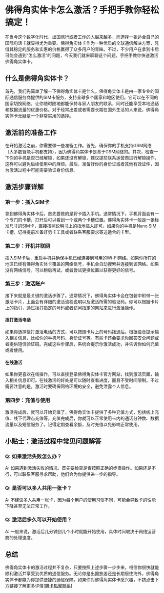 # 佛得角实体卡怎么激活？手把手教你轻松搞定！

在当今这个数字化时代，出国旅行或者工作的人越来越多，而选择一张适合自己的国际电话卡就显得尤为重要。佛得角实体卡作为一种优质的全球通信解决方案，凭借其稳定的服务和实惠的价格赢得了众多用户的青睐。不过，不少用户在拿到卡后可能会遇到“怎么激活”的问题，今天我们就来聊聊这个问题，手把手教你快速激活佛得角实体卡。

## 什么是佛得角实体卡？

首先，我们先简单了解一下佛得角实体卡是什么。佛得角实体卡是由一家专业的国际通信服务商提供的SIM卡服务，支持全球多个国家和地区使用。它可以在不同的国家切换网络，让你随时随地都能保持与家人朋友的联系，同时还能享受本地通话和数据流量的优惠价格。对于经常出差或者需要长期在国外生活的人来说，佛得角实体卡无疑是一个非常实用的选择。

## 激活前的准备工作

在开始激活之前，你需要做一些准备工作。首先，确保你的手机支持GSM网络（大多数智能手机都支持），因为佛得角实体卡是基于GSM网络的。其次，检查一下你的手机是否已经解锁，如果还没有解锁，建议提前联系运营商进行解锁操作，这样可以避免后续使用中的麻烦。最后，准备好你的身份证或者其他有效证件，因为激活过程中可能需要验证身份信息。

## 激活步骤详解

### 第一步：插入SIM卡

拿到佛得角实体卡后，首先要做的是将卡插入手机。通常情况下，手机背面会有一个专门的卡槽，打开后可以看到一个或两个卡槽位置。佛得角实体卡一般是一张标准尺寸的SIM卡，直接按照说明书上的指示插入即可。如果你的手机是Nano SIM卡槽，记得提前准备好剪卡工具或者联系客服要求寄送适合的卡型。

### 第二步：开机并联网

插入SIM卡后，重启手机并确保手机已经连接到可用的Wi-Fi网络。如果你所在的地区已经有佛得角实体卡覆盖的网络信号，手机会自动搜索并连接到该网络。如果没有网络信号，可以稍后再试，或者尝试更换位置以获得更好的信号。

### 第三步：激活账户

接下来就是最关键的激活步骤了。通常情况下，佛得角实体卡会在包装中附带一张激活卡片，上面会有详细的激活流程说明以及激活所需的验证码。你可以根据卡片上的指引，通过拨打指定的号码或者访问指定的网站来进行激活操作。

#### 拨打激活电话

如果你选择拨打激活电话的方式，可以按照卡片上的号码拨通后，根据语音提示输入相关信息，比如你的手机号码、身份证号等。有些卡还会要求你回答安全问题或者提供短信验证码。完成这些步骤后，系统会提示你激活成功，并告诉你如何充值或者使用。

#### 在线激活

如果你更喜欢在线操作，可以直接登录佛得角实体卡官方网站，找到激活页面，输入相关信息即可。在线激活的好处是可以随时查看进度，而且不受时间限制。不过需要注意的是，激活时要确保网络环境的安全，避免泄露个人信息。

### 第四步：充值与使用

激活完成后，就可以开始充值了。佛得角实体卡提供了多种充值方式，包括线上充值、线下代理点充值等。充值完成后，你就可以正常使用卡内的通话分钟数、数据流量以及短信服务了。记得定期查看余额，及时充值以免影响正常使用。

## 小贴士：激活过程中常见问题解答

### Q: 如果激活失败怎么办？
A: 如果遇到激活失败的情况，首先要检查是否按照正确的步骤操作。如果还是不行，可以联系客服寻求帮助，他们会为你提供进一步的指导。

### Q: 是否可以多人共用一张卡？
A: 不建议多人共用一张卡，因为每个用户的使用习惯不同，可能会导致卡的性能下降甚至无法正常工作。

### Q: 激活后多久可以开始使用？
A: 一般来说，激活后几分钟到几个小时就能开始使用，具体时间取决于网络运营商的处理速度。

## 总结

佛得角实体卡的激活过程并不复杂，只要按照上述步骤一步步来，相信你很快就能顺利激活并享受到优质的通信服务。无论你是出国旅游还是长期居住海外，佛得角实体卡都能为你提供便捷的通信保障。如果你对佛得角实体卡感兴趣，不妨点击下方链接了解更多详情[[購卡點擊聯系](https://t.me/s/esim1088)]